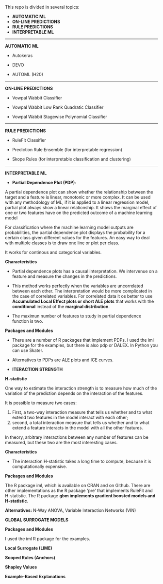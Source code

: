 
This repo is divided in several topics:

* **AUTOMATIC ML**
* **ON-LINE PREDICTIONS**
* **RULE PREDICTIONS**
* **INTERPRETABLE ML**
    
****************************************************************

**AUTOMATIC ML**

* Autokeras

* DEVO

* AUTOML (H20)

****************************************************************

**ON-LINE PREDICTIONS**

* Vowpal Wabbit Classifier

* Vowpal Wabbit Low Rank Quadratic Classifier

* Vowpal Wabbit Stagewise Polynomial Classifier

****************************************************************

**RULE PREDICTIONS**

* RuleFit Classifier

* Prediction Rule Ensemble (for interpretable regression)

* Skope Rules (for interpretable classification and clustering)

****************************************************************

**INTERPRETABLE ML**

*  **Partial Dependence Plot (PDP)**: 

A partial dependence plot can show whether the relationship between the target and a feature is linear, monotonic or more complex. It can be used with any methodology of ML, if it is applied to a linear regression model, partial plot always show a linear relationship. It shows the marginal effect of one or two features have on the predicted outcome of a machine learning model

For classification where the machine learning model outputs are probabilities, the partial dependence plot displays the probability for a certain class given different values for the features. An easy way to deal with multiple classes is to draw one line or plot per class.

It works for continous and categorical variables.

**Characteristics**

* Partial dependence plots has a causal interpretation. We intervenue on a feature and measure the changes in the predictions.

* This method works perfectly when the variables are uncorrelated between each other. The interpretation would be more complicated in the case of correlated variables. For correlated data it os better to use **Accumulated Local Effect plots or short ALE plots** that works with the **conditional** instead of the **marginal distribution**.

* The maximun number of features to study in partial dependence function is two.


**Packages and Modules**

* There are a number of R packages that implement PDPs. I used the iml package for the examples, but there is also pdp or DALEX. In Python you can use Skater.

* Alternatives to PDPs are ALE plots and ICE curves.


* **ITERACTION STRENGTH**

**H-statistic**

One way to estimate the interaction strength is to measure how much of the variation of the prediction depends on the interaction of the features.

It is possible to measure two cases:

1. First, a two-way interaction measure that tells us whether and to what extend two features in the model interact with each other; 
2. second, a total interaction measure that tells us whether and to what extend a feature interacts in the model with all the other features.

In theory, arbitrary interactions between any number of features can be measured, but these two are the most interesting cases.

**Characteristics**

* The interaction H-statistic takes a long time to compute, because it is computationally expensive.

**Packages and Modules**

The R package iml, which is available on CRAN and on Github. There are other implementations as the R package 'pre' that implements RuleFit and H-statistic. The R package **gbm implements gradient boosted models and H-statistic**.


**Alternatives:** N-Way ANOVA, Variable Interaction Networks (VIN) 

**GLOBAL SURROGATE MODELS**

**Packages and Modules**

I used the iml R package for the examples.

**Local Surrogate (LIME)**

**Scoped Rules (Anchors)**

**Shapley Values**

**Example-Based Explanations**

